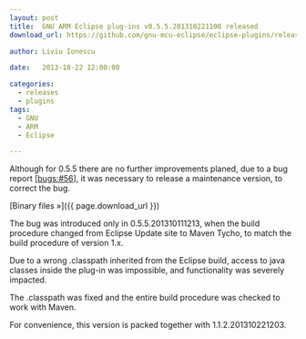 ```yaml
---
layout: post
title:  GNU ARM Eclipse plug-ins v0.5.5.201310221100 released
download_url: https://github.com/gnu-mcu-eclipse/eclipse-plugins/releases/tag/v0.5.5-201310221100

author: Liviu Ionescu

date:   2013-10-22 12:00:00

categories:
  - releases
  - plugins
tags:
  - GNU
  - ARM
  - Eclipse

---
```


Although for 0.5.5 there are no further improvements planed, due to a bug report [[bugs:#56](https://sourceforge.net/p/gnuarmeclipse/bugs/56/)], it was necessary to release a maintenance version, to correct the bug.

[Binary files »]({{ page.download_url }})

The bug was introduced only in 0.5.5.201310111213, when the build procedure changed from Eclipse Update site to Maven Tycho, to match the build procedure of version 1.x.

Due to a wrong .classpath inherited from the Eclipse build, access to java classes inside the plug-in was impossible, and functionality was severely impacted.

The .classpath was fixed and the entire build procedure was checked to work with Maven.

For convenience, this version is packed together with 1.1.2.201310221203.

